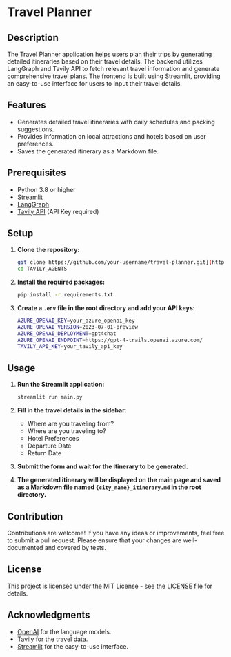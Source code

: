 
# Travel Planner

## Description

The Travel Planner application helps users plan their trips by generating detailed itineraries based on their travel details. The backend utilizes LangGraph and Tavily API to fetch relevant travel information and generate comprehensive travel plans. The frontend is built using Streamlit, providing an easy-to-use interface for users to input their travel details.

## Features

- Generates detailed travel itineraries with daily schedules,and packing suggestions.
- Provides information on local attractions and hotels based on user preferences.
- Saves the generated itinerary as a Markdown file.

## Prerequisites

- Python 3.8 or higher
- [Streamlit](https://docs.streamlit.io/)
- [LangGraph](https://langchain-ai.github.io/langgraph/)
- [Tavily API](https://app.tavily.com/sign-in) (API Key required)

## Setup

1. **Clone the repository:**

    ```sh
    git clone https://github.com/your-username/travel-planner.git](https://github.com/siddartha-10/TAVILY_AGENTS.git
    cd TAVILY_AGENTS
    ```

2. **Install the required packages:**

    ```sh
    pip install -r requirements.txt
    ```

3. **Create a `.env` file in the root directory and add your API keys:**

    ```sh
    AZURE_OPENAI_KEY=your_azure_openai_key
    AZURE_OPENAI_VERSION=2023-07-01-preview
    AZURE_OPENAI_DEPLOYMENT=gpt4chat
    AZURE_OPENAI_ENDPOINT=https://gpt-4-trails.openai.azure.com/
    TAVILY_API_KEY=your_tavily_api_key
    ```

## Usage

1. **Run the Streamlit application:**

    ```sh
    streamlit run main.py
    ```

2. **Fill in the travel details in the sidebar:**

    - Where are you traveling from?
    - Where are you traveling to?
    - Hotel Preferences
    - Departure Date
    - Return Date

3. **Submit the form and wait for the itinerary to be generated.**

4. **The generated itinerary will be displayed on the main page and saved as a Markdown file named `{city_name}_itinerary.md` in the root directory.**

## Contribution

Contributions are welcome! If you have any ideas or improvements, feel free to submit a pull request. Please ensure that your changes are well-documented and covered by tests.

## License

This project is licensed under the MIT License - see the [LICENSE](LICENSE) file for details.

## Acknowledgments

- [OpenAI](https://openai.com/) for the language models.
- [Tavily](https://www.tavily.com/) for the travel data.
- [Streamlit](https://streamlit.io/) for the easy-to-use interface.
